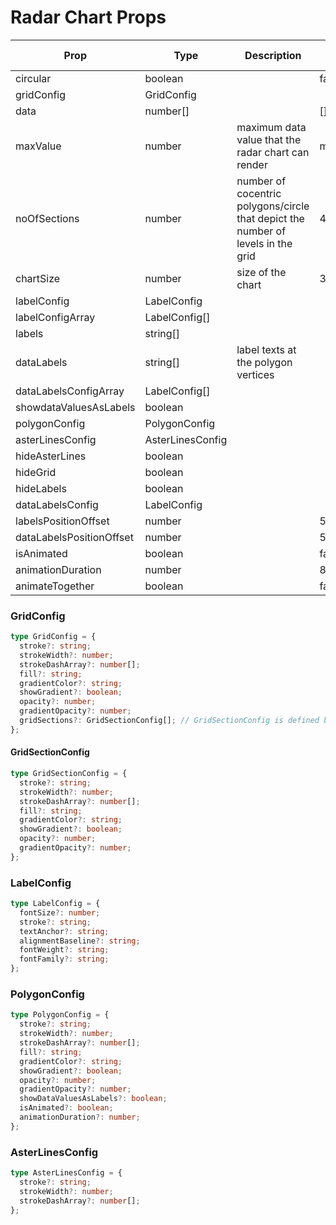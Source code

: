 # Radar Chart Props

| Prop                     | Type             | Description                                                                      | Default value |
| ------------------------ | ---------------- | -------------------------------------------------------------------------------- | ------------- |
| circular                 | boolean          |                                                                                  | false         |
| gridConfig               | GridConfig       |                                                                                  |               |
| data                     | number[]         |                                                                                  | []            |
| maxValue                 | number           | maximum data value that the radar chart can render                               | max(...data)  |
| noOfSections             | number           | number of cocentric polygons/circle that depict the number of levels in the grid | 4             |
| chartSize                | number           | size of the chart                                                                | 300           |
| labelConfig              | LabelConfig      |                                                                                  |               |
| labelConfigArray         | LabelConfig[]    |                                                                                  |               |
| labels                   | string[]         |                                                                                  |               |
| dataLabels               | string[]         | label texts at the polygon vertices                                              |               |
| dataLabelsConfigArray    | LabelConfig[]    |                                                                                  |               |
| showdataValuesAsLabels   | boolean          |                                                                                  |               |
| polygonConfig            | PolygonConfig    |                                                                                  |               |
| asterLinesConfig         | AsterLinesConfig |                                                                                  |               |
| hideAsterLines           | boolean          |                                                                                  |               |
| hideGrid                 | boolean          |                                                                                  |               |
| hideLabels               | boolean          |                                                                                  |               |
| dataLabelsConfig         | LabelConfig      |                                                                                  |               |
| labelsPositionOffset     | number           |                                                                                  | 5             |
| dataLabelsPositionOffset | number           |                                                                                  | 5             |
| isAnimated               | boolean          |                                                                                  | false         |
| animationDuration        | number           |                                                                                  | 800           |
| animateTogether          | boolean          |                                                                                  | false         |

### GridConfig

```ts
type GridConfig = {
  stroke?: string;
  strokeWidth?: number;
  strokeDashArray?: number[];
  fill?: string;
  gradientColor?: string;
  showGradient?: boolean;
  opacity?: number;
  gradientOpacity?: number;
  gridSections?: GridSectionConfig[]; // GridSectionConfig is defined below
};
```

#### GridSectionConfig

```ts
type GridSectionConfig = {
  stroke?: string;
  strokeWidth?: number;
  strokeDashArray?: number[];
  fill?: string;
  gradientColor?: string;
  showGradient?: boolean;
  opacity?: number;
  gradientOpacity?: number;
};
```

### LabelConfig

```ts
type LabelConfig = {
  fontSize?: number;
  stroke?: string;
  textAnchor?: string;
  alignmentBaseline?: string;
  fontWeight?: string;
  fontFamily?: string;
};
```

### PolygonConfig

```ts
type PolygonConfig = {
  stroke?: string;
  strokeWidth?: number;
  strokeDashArray?: number[];
  fill?: string;
  gradientColor?: string;
  showGradient?: boolean;
  opacity?: number;
  gradientOpacity?: number;
  showDataValuesAsLabels?: boolean;
  isAnimated?: boolean;
  animationDuration?: number;
};
```

### AsterLinesConfig

```ts
type AsterLinesConfig = {
  stroke?: string;
  strokeWidth?: number;
  strokeDashArray?: number[];
};
```
